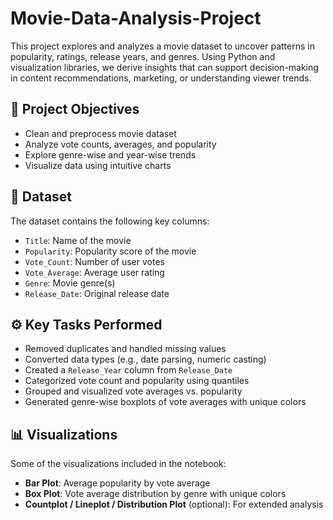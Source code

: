 # Movie-Data-Analysis-Project
This project explores and analyzes a movie dataset to uncover patterns in popularity, ratings, release years, and genres. Using Python and visualization libraries, we derive insights that can support decision-making in content recommendations, marketing, or understanding viewer trends.

## 📌 Project Objectives

- Clean and preprocess movie dataset
- Analyze vote counts, averages, and popularity
- Explore genre-wise and year-wise trends
- Visualize data using intuitive charts

## 📂 Dataset

The dataset contains the following key columns:
- `Title`: Name of the movie
- `Popularity`: Popularity score of the movie
- `Vote_Count`: Number of user votes
- `Vote_Average`: Average user rating
- `Genre`: Movie genre(s)
- `Release_Date`: Original release date

## ⚙️ Key Tasks Performed

- Removed duplicates and handled missing values
- Converted data types (e.g., date parsing, numeric casting)
- Created a `Release_Year` column from `Release_Date`
- Categorized vote count and popularity using quantiles
- Grouped and visualized vote averages vs. popularity
- Generated genre-wise boxplots of vote averages with unique colors

## 📊 Visualizations

Some of the visualizations included in the notebook:
- **Bar Plot**: Average popularity by vote average
- **Box Plot**: Vote average distribution by genre with unique colors
- **Countplot / Lineplot / Distribution Plot** (optional): For extended analysis
